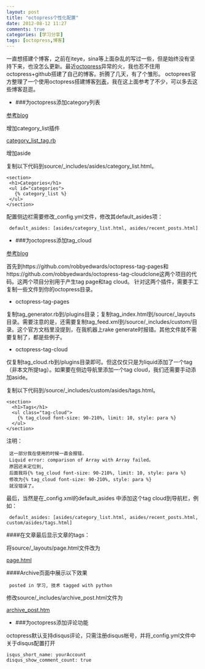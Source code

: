 ```yaml
---
layout: post
title: "octopress个性化配置"
date: 2012-08-12 11:27
comments: true
categories: [学习分享]
tags: [octopress,博客]
---
```

一直想搭建个博客，之前在iteye，sina等上面杂乱的写过一些，但是始终没有坚持下来，也没怎么更新。最近[octopress](http://octopress.org)异常的火，我也忍不住用octopress+github搭建了自己的博客。折腾了几天，有了个雏形。
octoprees官方整理了一个使用octopress搭建博客[列表](https://github.com/imathis/octopress/wiki/Octopress-Sites)，我在这上面参考了不少，可以多去这些博客逛逛。

<!--more-->

* ###为octopress添加category列表

[参考blog](http://codemacro.com/2012/07/18/add-category-list-to-octopress/)

增加category_list插件

[category_list_tag.rb](https://github.com/kiikoo/kiikoo.github.com/blob/source/plugins/category_list_tag.rb)
    
增加aside

复制以下代码到source/_includes/asides/category_list.html。

    <section>
     <h1>Categories</h1>
     <ul id="categories">
       {% category_list %}
     </ul>
    </section>
    
配置侧边栏需要修改_config.yml文件，修改其default_asides项：

     default_asides: [asides/category_list.html, asides/recent_posts.html]


* ###为octopress添加tag_cloud

[参考blog](http://codemacro.com/2012/07/18/add-tag-to-octopress/)

首先到https://github.com/robbyedwards/octopress-tag-pages和https://github.com/robbyedwards/octopress-tag-cloudclone这两个项目的代码。这两个项目分别用于产生tag page和tag cloud。 针对这两个插件，需要手工复制一些文件到你的octopress目录。

* octopress-tag-pages

复制tag_generator.rb到/plugins目录；复制tag_index.html到/source/_layouts目录。需要注意的是，还需要复制tag_feed.xml到/source/_includes/custom/目录。这个官方文档里没提到，在我机器上rake generate时报错。其他文件就不需要复制了，都是些例子。

* octopress-tag-cloud

仅复制tag_cloud.rb到/plugins目录即可。但这仅仅只是为liquid添加了一个tag（非本文所提tag）。如果要在侧边导航里添加一个tag cloud，我们还需要手动添加aside。

复制以下代码到/source/_includes/custom/asides/tags.html。

    <section>
      <h1>Tags</h1>
      <ul class="tag-cloud">
        {% tag_cloud font-size: 90-210%, limit: 10, style: para %}
      </ul>
    </section>
    
注明：
     
     这一部分我在使用的时候一直会报错，
     Liquid error: comparison of Array with Array failed。
     原因还未定位到,
     后面我将{% tag_cloud font-size: 90-210%, limit: 10, style: para %}
     修改为{% tag_cloud font-size: 90-210%, style: para %}
     就没错误了。

最后，当然是在_config.xml的default_asides 中添加这个tag cloud到导航栏，例如：
 
     default_asides: [asides/category_list.html, asides/recent_posts.html, custom/asides/tags.html]
     
####在文章最后显示文章的tags：

将source/_layouts/page.html文件改为

[page.html](https://github.com/kiikoo/kiikoo.github.com/blob/source/source/_layouts/page.html)
      
####Archive页面中展示以下效果

     posted in 学习, 技术 tagged with python 
     
修改source/_includes/archive_post.html文件为

[archive_post.htm](https://github.com/kiikoo/kiikoo.github.com/blob/source/source/_includes/archive_post.html)
   
* ###为octopress添加评论功能

octopress默认支持disqus评论，只需注册disqus帐号，并将_config.yml文件中关于disqus配置打开
    
    isqus_short_name: yourAccount
	disqus_show_comment_count: true
		

